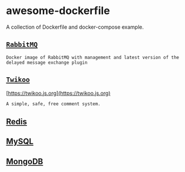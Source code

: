 # awesome-dockerfile

A collection of Dockerfile and docker-compose example.

## [`RabbitMQ`](/rabbitmq/)

`Docker image of RabbitMQ with management and latest version of the delayed message exchange plugin`

## [`Twikoo`](/twikoo/)

[https://twikoo.js.org](https://twikoo.js.org)

`A simple, safe, free comment system.`

## [Redis](/redis/)

## [MySQL](/mysql/)

## [MongoDB](/mongodb/)
